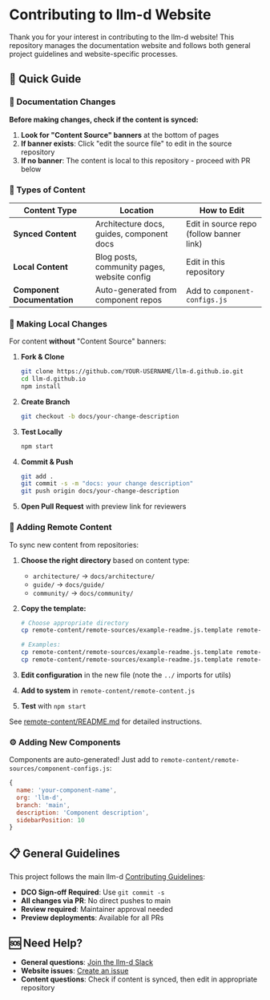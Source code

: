 # Contributing to llm-d Website

Thank you for your interest in contributing to the llm-d website! This repository manages the documentation website and follows both general project guidelines and website-specific processes.

## 🎯 Quick Guide

### 📝 Documentation Changes

**Before making changes, check if the content is synced:**

1. **Look for "Content Source" banners** at the bottom of pages
2. **If banner exists**: Click "edit the source file" to edit in the source repository
3. **If no banner**: The content is local to this repository - proceed with PR below

### 🔄 Types of Content

| Content Type | Location | How to Edit |
|--------------|----------|-------------|
| **Synced Content** | Architecture docs, guides, component docs | Edit in source repo (follow banner link) |
| **Local Content** | Blog posts, community pages, website config | Edit in this repository |
| **Component Documentation** | Auto-generated from component repos | Add to `component-configs.js` |

### 🚀 Making Local Changes

For content **without** "Content Source" banners:

1. **Fork & Clone**
   ```bash
   git clone https://github.com/YOUR-USERNAME/llm-d.github.io.git
   cd llm-d.github.io
   npm install
   ```

2. **Create Branch**
   ```bash
   git checkout -b docs/your-change-description
   ```

3. **Test Locally**
   ```bash
   npm start
   ```

4. **Commit & Push**
   ```bash
   git add .
   git commit -s -m "docs: your change description"
   git push origin docs/your-change-description
   ```

5. **Open Pull Request** with preview link for reviewers

### 🔧 Adding Remote Content

To sync new content from repositories:

1. **Choose the right directory** based on content type:
   - `architecture/` → `docs/architecture/`
   - `guide/` → `docs/guide/`
   - `community/` → `docs/community/`

2. **Copy the template:**
   ```bash
   # Choose appropriate directory
   cp remote-content/remote-sources/example-readme.js.template remote-content/remote-sources/DIRECTORY/my-content.js
   
   # Examples:
   cp remote-content/remote-sources/example-readme.js.template remote-content/remote-sources/guide/my-guide.js
   cp remote-content/remote-sources/example-readme.js.template remote-content/remote-sources/architecture/my-arch-doc.js
   ```

3. **Edit configuration** in the new file (note the `../` imports for utils)

4. **Add to system** in `remote-content/remote-content.js`

5. **Test** with `npm start`

See [remote-content/README.md](remote-content/README.md) for detailed instructions.

### ⚙️ Adding New Components

Components are auto-generated! Just add to `remote-content/remote-sources/component-configs.js`:

```javascript
{
  name: 'your-component-name',
  org: 'llm-d',
  branch: 'main',
  description: 'Component description',
  sidebarPosition: 10
}
```

## 📋 General Guidelines

This project follows the main llm-d [Contributing Guidelines](https://github.com/llm-d/llm-d/blob/dev/CONTRIBUTING.md):

- **DCO Sign-off Required**: Use `git commit -s`
- **All changes via PR**: No direct pushes to main
- **Review required**: Maintainer approval needed
- **Preview deployments**: Available for all PRs

## 🆘 Need Help?

- **General questions**: <a href="/slack" target="_self">Join the llm-d Slack</a>
- **Website issues**: [Create an issue](https://github.com/llm-d/llm-d.github.io/issues)
- **Content questions**: Check if content is synced, then edit in appropriate repository 